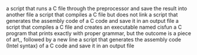 a script that runs a C file through the preprocessor and save the result into another file
a script that compiles a C file but does not link
a script that generates the assembly code of a C code and save it in an output file
a script that compiles a C file and creates an executable named cisfun
a C program that prints exactly with proper grammar, but the outcome is a piece of art,, followed by a new line
 a script that generates the assembly code (Intel syntax) of a C code and save it in an output file
